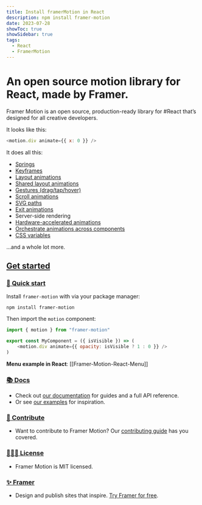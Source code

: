 ```yaml
---
title: Install framerMotion in React
description: npm install framer-motion
date: 2023-07-28
showToc: true
showSidebar: true
tags:
  - React
  - FramerMotion
---
```


# An open source motion library for React, made by Framer.

Framer Motion is an open source, production-ready library for #React that’s designed for all creative developers.

It looks like this:

```js
<motion.div animate={{ x: 0 }} />
```

It does all this:

- [Springs](https://www.framer.com/docs/transition/#spring?utm_source=motion-readme-docs)
- [Keyframes](https://www.framer.com/docs/animation/##keyframes?utm_source=motion-readme-docs)
- [Layout animations](https://www.framer.com/docs/layout-animations/?utm_source=motion-readme-docs)
- [Shared layout animations](https://www.framer.com/docs/layout-animations/#shared-layout-animations?utm_source=motion-readme-docs)
- [Gestures (drag/tap/hover)](https://www.framer.com/docs/gestures/?utm_source=motion-readme-docs)
- [Scroll animations](https://www.framer.com/docs/scroll-animations?utm_source=motion-readme-docs)
- [SVG paths](https://www.framer.com/docs/component/###svg-line-drawing?utm_source=motion-readme-docs)
- [Exit animations](https://www.framer.com/docs/animate-presence/?utm_source=motion-readme-docs)
- Server-side rendering
- [Hardware-accelerated animations](https://www.framer.com/docs/animation/#hardware-accelerated-animations?utm_source=motion-readme-docs)
- [Orchestrate animations across components](https://www.framer.com/docs/animation/##orchestration?utm_source=motion-readme-docs)
- [CSS variables](https://www.framer.com/docs/component/##css-variables?utm_source=motion-readme-docs)

...and a whole lot more.

## [Get started](https://www.npmjs.com/package/framer-motion#get-started)

### [🐇 Quick start](https://www.npmjs.com/package/framer-motion#-quick-start)

Install `framer-motion` with via your package manager:

```
npm install framer-motion
```

Then import the `motion` component:

```js
import { motion } from "framer-motion"

export const MyComponent = ({ isVisible }) => (
    <motion.div animate={{ opacity: isVisible ? 1 : 0 }} />
)
```

**Menu example in React**: 
[[Framer-Motion-React-Menu]]

### [📚 Docs](https://www.npmjs.com/package/framer-motion#-docs)

- Check out [our documentation](https://www.framer.com/docs/?utm_source=motion-readme-docs) for guides and a full API reference.
- Or see [our examples](https://www.framer.com/docs/examples/?utm_source=motion-readme-docs) for inspiration.

### [💎 Contribute](https://www.npmjs.com/package/framer-motion#-contribute)

- Want to contribute to Framer Motion? Our [contributing guide](https://github.com/framer/motion/blob/master/CONTRIBUTING.md) has you covered.

### [👩🏻‍⚖️ License](https://www.npmjs.com/package/framer-motion#%EF%B8%8F-license)

- Framer Motion is MIT licensed.

### [✨ Framer](https://www.npmjs.com/package/framer-motion#-framer)

- Design and publish sites that inspire. [Try Framer for free](https://www.framer.com/?utm_source=motion-readme).
